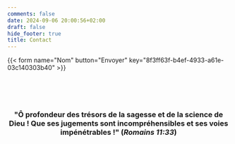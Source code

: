 ```yaml
---
comments: false
date: 2024-09-06 20:00:56+02:00
draft: false
hide_footer: true
title: Contact
---
```




{{< form name="Nom" button="Envoyer" key="8f3ff63f-b4ef-4933-a61e-03c140303b40" >}}


<br>
<br>
<br>
<h3 style="text-align: center;">"Ô profondeur des trésors de la sagesse et de la science de Dieu ! Que ses jugements sont incompréhensibles et ses voies impénétrables !" (<em>Romains 11:33</em>)</h3>
